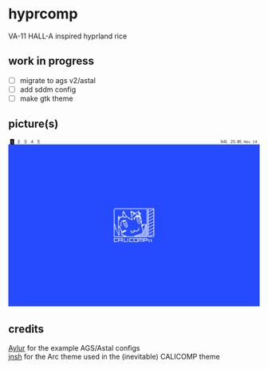 # hyprcomp
VA-11 HALL-A inspired hyprland rice

## work in progress
* [ ] migrate to ags v2/astal
* [ ] add sddm config
* [ ] make gtk theme

## picture(s)
![desktop preview](preview.png)

## credits
[Aylur](https://github.com/Aylur) for the example AGS/Astal configs  
[jnsh](https://github.com/jnsh) for the Arc theme used in the (inevitable) CALICOMP theme  
